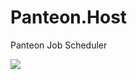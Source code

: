# Panteon.Host
Panteon Job Scheduler

![](https://github.com/PanteonProject/panteon-dashboard/blob/master/misc/path4141.png)  
